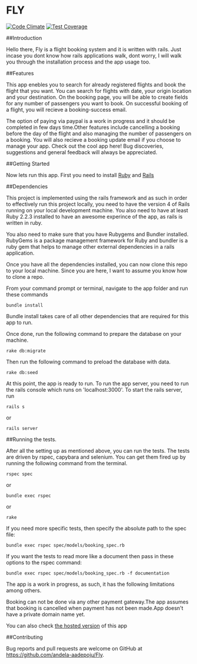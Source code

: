# FLY
[![Code Climate](https://codeclimate.com/github/andela-aadepoju/Fly/badges/gpa.svg)](https://codeclimate.com/github/andela-aadepoju/Fly) [![Test Coverage](https://codeclimate.com/github/andela-aadepoju/Fly/badges/coverage.svg)](https://codeclimate.com/github/andela-aadepoju/Fly/coverage)


##Introduction

Hello there, Fly is a flight booking system and it is written with rails. Just incase you dont know how rails applications walk, dont worry, I will walk you through the installation process and the app usage too.

##Features

This app enebles you to search for already registered flights and book the flight that you want. You can search for flights with date, your origin location and your destination. On the booking page, you will be able to create fields for any number of passengers you want to book. On successful booking of a flight, you will recieve a booking-success email. 

The option of paying via paypal is a work in progress and it should be completed in few days time.Other features include cancelling a booking before the day of the flight and also managing the number of passengers on a booking. You will also recieve a booking update email if you choose to manage your app. Check out the cool app here! Bug discoveries, suggestions and general feedback will always be appreciated.

##Getting Started

Now lets run this app. First you need to install <a href="https://www.ruby-lang.org" target ="blank">Ruby</a>  and <a href="http://rubyonrails.org/" target="blank">Rails</a>

##Dependencies

This project is implemented using the rails framework and as such in order to effectively run this project locally, you need to have the version 4 of Rails running on your local development machine. You also need to have at least Ruby 2.2.3 installed to have an awesome experince of the app, as rails is written in ruby.


You also need to make sure that you have Rubygems and Bundler installed. RubyGems is a package management framework for Ruby and bundler is a ruby gem that helps to manage other external dependencies in a rails application.

Once you have all the dependencies installed, you can now clone this repo to your local machine. Since you are here, I want to assume you know how to clone a repo.

From your command prompt or terminal, navigate to the app folder and run these commands
```
bundle install 
```
Bundle install takes care of all other dependencies that are required for this app to run. 

Once done, run the following command to prepare the database on your machine.
```
rake db:migrate
```
Then run the following command to preload the database with data.
```
rake db:seed
```
At this point, the app is ready to run. To run the app server, you need to run the rails console which runs on 'localhost:3000'. To start the rails server, run
```
rails s 
```
or 
```
rails server
```

##Running the tests.

After all the setting up as mentioned above, you can run the tests. The tests are driven by rspec, capybara and selenium. You can get them fired up by running the following command from the terminal.
```
rspec spec
```
or
```
bundle exec rspec
```
or
```
rake
```
If you need more specific tests, then specify the absolute path to the spec file:
```
bundle exec rspec spec/models/booking_spec.rb
```
If you want the tests to read more like a document then pass in these options to the rspec command:
```
bundle exec rspec spec/models/booking_spec.rb -f documentation
```	

The app is a work in progress, as such, it has the following limitations among others.

Booking can not be done via any other payment gateway.The app assumes that booking is cancelled when payment has not been made.App doesn't have a private domain name yet.

You can also check <a href="https://fly.herokuapp.com" target="blank">the hosted version</a> of this app

##Contributing

Bug reports and pull requests are welcome on GitHub at https://github.com/andela-aadepoju/Fly. 

